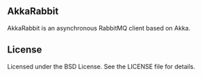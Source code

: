 ## AkkaRabbit

AkkaRabbit is an asynchronous RabbitMQ client based on Akka.

## License

Licensed under the BSD License. See the LICENSE file for details.